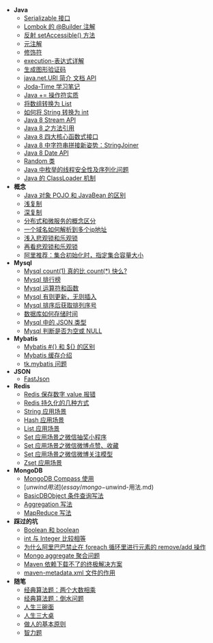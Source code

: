 * **Java**
  * [Serializable 接口](essay/)
  * [Lombok 的 @Builder 注解](essay/Lombok-的-@Builder-注解.md)
  * [反射 setAccessible() 方法](essay/反射-setAccessible()-方法.md)
  * [元注解](essay/元注解.md)
  * [修饰符](essay/修饰符.md)
  * [execution-表达式详解](essay/execution-表达式详解.md)
  * [生成图形验证码](essay/生成图形验证码.md)
  * [java.net.URI 简介 文档 API](essay/java.net.URI-简介-文档-API.md)
  * [Joda-Time 学习笔记](essay/Joda-Time-学习笔记.md)
  * [Java += 操作符实质](essay/Java-+=-操作符实质.md)
  * [将数组转换为 List](essay/将数组转换为-List.md)
  * [如何将 String 转换为 int](essay/如何将-String-转换为-int.md)
  * [Java 8 Stream API](essay/Java-8-Stream-API.md)
  * [Java 8 之方法引用](essay/Java-8-之方法引用.md)
  * [Java 8 四大核心函数式接口](essay/Java-8-四大核心函数式接口.md)
  * [Java 8 中字符串拼接新姿势：StringJoiner](essay/Java-8-中字符串拼接新姿势-StringJoiner.md)
  * [Java 8 Date API](essay/Java-8-Date-API.md)
  * [Random 类](essay/Random-类.md)
  * [Java 中枚举的线程安全性及序列化问题](essay/Java-中枚举的线程安全性及序列化问题.md)
  * [Java 的 ClassLoader 机制](essay/Java-的-ClassLoader-机制.md)
* **概念**
  * [Java 对象 POJO 和 JavaBean 的区别](essay/Java-对象-POJO-和-JavaBean-的区别.md)
  * [浅复制](essay/浅复制.md)
  * [深复制](essay/深复制.md)
  * [分布式和微服务的概念区分](essay/分布式和微服务的概念区分.md)
  * [一个域名如何解析到多个ip地址](essay/一个域名如何解析到多个ip地址.md)
  * [浅入悲观锁和乐观锁](essay/浅入悲观锁和乐观锁.md)
  * [再看悲观锁和乐观锁](essay/再看悲观锁和乐观锁.md)
  * [阿里推荐：集合初始化时，指定集合容量大小](essay/集合初始化时-指定集合容量大小.md)
* **Mysql**
  * [Mysql count(1) 真的比 count(*) 快么?](essay/mysql-count(1)-记录查询速度对比.md)
  * [Mysql 排行榜](essay/Mysql-排行榜.md)
  * [Mysql 运算符和函数](essay/Mysql-运算符和函数.md)
  * [Mysql 有则更新，无则插入](essay/Mysql-有则更新-无则插入.md)
  * [Mysql 排序后获取排列序号](essay/Mysql-排序后获取排列序号.md)
  * [数据库如何存储时间](essay/数据库如何存储时间.md)
  * [Mysql 中的 JSON 类型](essay/Mysql-中的-JSON-类型.md)
  * [Mysql 判断是否为空或 NULL](essay/Mysql-判断是否为空或-NULL.md)
* **Mybatis**
  * [Mybatis #{} 和 ${} 的区别](essay/Mybatis中两种赋值方式的区别.md)
  * [Mybatis 缓存介绍](essay/Mybatis-缓存介绍.md)
  * [tk.mybatis 问题](essay/tkmybatis-问题.md)
* **JSON**
  * [FastJson](essay/FastJson-应用.md)
* **Redis**
  * [Redis 保存数字 value 报错](essay/Redis-保存数字-value-报错.md)
  * [Redis 持久化的几种方式](essay/Redis-持久化的几种方式.md)
  * [String 应用场景](essay/Redis-String-应用场景.md)
  * [Hash 应用场景](essay/Redis-Hash-应用场景.md)
  * [List 应用场景](essay/Redis-List-应用场景.md)
  * [Set 应用场景之微信抽奖小程序](essay/Redis-Set-应用场景之微信抽奖小程序.md)
  * [Set 应用场景之微信微博点赞、收藏](essay/Redis-Set-应用场景之微信微博点赞、收藏.md)
  * [Set 应用场景之微信微博关注模型](essay/Redis-Set-应用场景之微信微博关注模型.md)
  * [Zset 应用场景](essay/Redis-Zset-应用场景.md)
* **MongoDB**
  * [MongoDB Compass 使用](essay/MongoDB-Compass-使用.md)
  * [$unwind 用法](essay/mongo-$unwind-用法.md)
  * [BasicDBObject 条件查询写法](essay/mongo-BasicDBObject-条件查询写法.md)
  * [Aggregation 写法](essay/mongo-Aggregation-写法.md)
  * [MapReduce 写法](essay/mongo-MapReduce-写法.md)
* **踩过的坑**
  * [Boolean 和 boolean](essay/Boolean-和-boolean.md)
  * [int 与 Integer 比较相等](essay/int-与-Integer-比较相等.md)
  * [为什么阿里巴巴禁止在 foreach 循环里进行元素的 remove/add 操作](essay/为什么阿里巴巴禁止在-foreach-循环里进行元素的-remove-add-操作.md)
  * [Mongo aggregate 聚合问题](essay/Mongo-aggregate-聚合问题.md)
  * [Maven 依赖下载不了的终极解决方案](essay/Maven-依赖下载不了的终极解决方案.md)
  * [maven-metadata.xml 文件的作用](essay/maven-metadata.xml-文件的作用.md)
* **随笔**
  * [经典算法题：两个大数相乘](essay/经典算法题：两个大数相乘.md)
  * [经典算法题：倒水问题](essay/经典算法题：倒水问题.md)
  * [人生三碗面](essay/人生三碗面.md)
  * [人生三大桌](essay/人生三大桌.md)
  * [做人的基本原则](essay/做人的基本原则.md)
  * [智力题](essay/智力题.md)